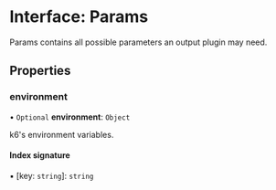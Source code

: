 # Interface: Params

Params contains all possible parameters an output plugin may need.

## Properties

### environment

• `Optional` **environment**: `Object`

k6's environment variables.

#### Index signature

▪ [key: `string`]: `string`
